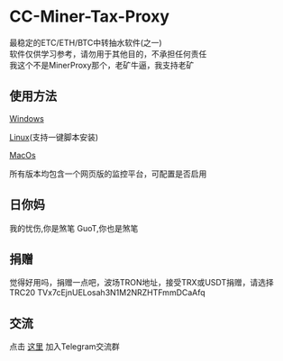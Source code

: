 # CC-Miner-Tax-Proxy
最稳定的ETC/ETH/BTC中转抽水软件(之一)<br>
软件仅供学习参考，请勿用于其他目的，不承担任何责任<br>
我这个不是MinerProxy那个，老矿牛逼，我支持老矿

## 使用方法
[Windows](https://github.com/CaoCaoMiner/CC-Miner-Tax-Proxy/tree/master/windows/)

[Linux](https://github.com/CaoCaoMiner/CC-Miner-Tax-Proxy/tree/master/linux/)(支持一键脚本安装)

[MacOs](https://github.com/CaoCaoMiner/CC-Miner-Tax-Proxy/tree/master/linux/)

所有版本均包含一个网页版的监控平台，可配置是否启用

## 日你妈
我的忧伤,你是煞笔
GuoT,你也是煞笔

## 捐赠
觉得好用吗，捐赠一点吧，波场TRON地址，接受TRX或USDT捐赠，请选择TRC20 
TVx7cEjnUELosah3N1M2NRZHTFmmDCaAfq

## 交流
点击 [这里](https://t.me/+dKAS4JWlqDZlMjhl) 加入Telegram交流群
